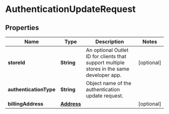 

# AuthenticationUpdateRequest

## Properties

Name | Type | Description | Notes
------------ | ------------- | ------------- | -------------
**storeId** | **String** | An optional Outlet ID for clients that support multiple stores in the same developer app. |  [optional]
**authenticationType** | **String** | Object name of the authentication update request. | 
**billingAddress** | [**Address**](Address.md) |  |  [optional]




